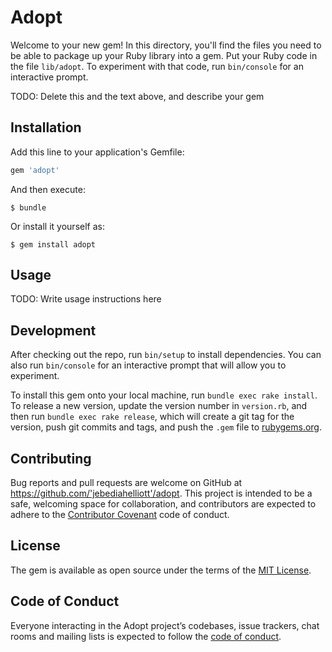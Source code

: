 # Adopt

Welcome to your new gem! In this directory, you'll find the files you need to be able to package up your Ruby library into a gem. Put your Ruby code in the file `lib/adopt`. To experiment with that code, run `bin/console` for an interactive prompt.

TODO: Delete this and the text above, and describe your gem

## Installation

Add this line to your application's Gemfile:

```ruby
gem 'adopt'
```

And then execute:

    $ bundle

Or install it yourself as:

    $ gem install adopt

## Usage

TODO: Write usage instructions here

## Development

After checking out the repo, run `bin/setup` to install dependencies. You can also run `bin/console` for an interactive prompt that will allow you to experiment.

To install this gem onto your local machine, run `bundle exec rake install`. To release a new version, update the version number in `version.rb`, and then run `bundle exec rake release`, which will create a git tag for the version, push git commits and tags, and push the `.gem` file to [rubygems.org](https://rubygems.org).

## Contributing

Bug reports and pull requests are welcome on GitHub at https://github.com/'jebediahelliott'/adopt. This project is intended to be a safe, welcoming space for collaboration, and contributors are expected to adhere to the [Contributor Covenant](http://contributor-covenant.org) code of conduct.

## License

The gem is available as open source under the terms of the [MIT License](https://opensource.org/licenses/MIT).

## Code of Conduct

Everyone interacting in the Adopt project’s codebases, issue trackers, chat rooms and mailing lists is expected to follow the [code of conduct](https://github.com/'jebediahelliott'/adopt/blob/master/CODE_OF_CONDUCT.md).
